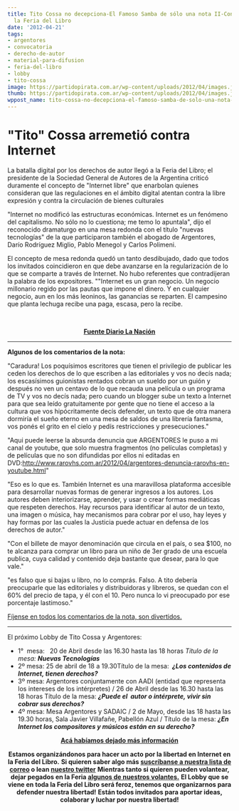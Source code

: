 ```yaml
---
title: Tito Cossa no decepciona-El Famoso Samba de sólo una nota II-Convocatoria a
  la Feria del Libro
date: '2012-04-21'
tags:
- argentores
- convocatoria
- derecho-de-autor
- material-para-difusion
- feria-del-libro
- lobby
- tito-cossa
image: https://partidopirata.com.ar/wp-content/uploads/2012/04/images.jpg
thumb: https://partidopirata.com.ar/wp-content/uploads/2012/04/images.jpg
wppost_name: tito-cossa-no-decepciona-el-famoso-samba-de-solo-una-nota-ii
---
```


<h1>"Tito" Cossa arremetió contra Internet</h1>
La batalla digital por los derechos de autor llegó a la Feria del Libro; el presidente de la Sociedad General de Autores de la
Argentina criticó duramente el concepto de "Internet libre" que enarbolan quienes consideran que las regulaciones en el ámbito digital atentan contra la libre expresión y contra la circulación de bienes culturales

"Internet no modificó las estructuras económicas. Internet es un fenómeno del capitalismo. No sólo no lo cuestiona; me temo lo apuntala", dijo el reconocido dramaturgo en una mesa redonda con el título "nuevas tecnologías" de la que participaron también el abogado de Argentores, Darío Rodríguez Miglio, Pablo Menegol y Carlos Polimeni.

El concepto de mesa redonda quedó un tanto desdibujado, dado que todos los invitados coincidieron en que debe avanzarse en la regularización de lo que se comparte a través de Internet. No hubo referentes que contradijeran la palabra de los expositores. ""Internet es un gran negocio. Un negocio millonario regido por las pautas que impone el dinero. Y en cualquier negocio, aun en los más leoninos, las ganancias se reparten. El campesino que planta lechuga recibe una paga, escasa, pero la recibe.

&nbsp;
<p style="text-align: center;"><strong><a href="http://www.lanacion.com.ar/1466874-tito-cossa-arremetio-contra-internet?utm_source=twitterfeed&amp;utm_medium=twitter" target="_blank">Fuente Diario La Nación</a></strong></p>


<hr />

<strong>Algunos de los comentarios de la nota:</strong>

"Caradura! Los poquísimos escritores que tienen el privilegio de publicar les ceden los derechos de lo que escriben a las editoriales y vos no decís nada; los escasísimos guionistas rentados cobran un sueldo por un guión y después no ven un centavo de lo que recauda una película o un programa de TV y vos no decís nada; pero cuando un blogger sube un texto a Internet para que sea leído gratuitamente por gente que no tiene el acceso a la cultura que vos hipócritamente decís defender, un texto que de otra manera dormiría el sueño eterno en una mesa de saldos de una librería fantasma, vos ponés el grito en el cielo y pedís restricciones y presecuciones."

"Aqui puede leerse la absurda denuncia que ARGENTORES le puso a mi canal de youtube, que solo muestra fragmentos (no películas completas) y de películas que no son difundidas por ellos ni editadas en DVD:http://www.rarovhs.com.ar/2012/04/argentores-denuncia-rarovhs-en-youtube.html"

"Eso es lo que es. También Internet es una maravillosa plataforma accesible para desarrollar nuevas formas de generar ingresos a los autores. Los autores deben interiorizarse, aprender, y usar o crear formas mediáticas que respeten derechos. Hay recursos para identificar al autor de un texto, una imagen o música, hay mecanismos para cobrar por el uso, hay leyes y hay formas por las cuales la Justicia puede actuar en defensa de los derechos de autor."

"Con el billete de mayor denominación que circula en el país, o sea $100, no te alcanza para comprar un libro para un niño de 3er grado de una escuela publica, cuya calidad y contenido deja bastante que desear, para lo que vale."

"es falso que si bajas u libro, no lo comprás. Falso. A tito debería preocuparle que las editoriales y distribuidoras y libreros, se quedan con el 60% del precio de tapa, y él con el 10. Pero nunca lo vi preocupado por ese porcentaje lastimoso."

<a href="http://www.lanacion.com.ar/1466874-tito-cossa-arremetio-contra-internet?utm_source=twitterfeed&amp;utm_medium=twitter" target="_blank">Fíjense en todos los comentarios de la nota, son divertidos.</a>

<hr />

El próximo Lobby de Tito Cossa y Argentores:
<ul>
	<li>1°  mesa:   20 de Abril desde las 16.30 hasta las 18 horas <em>Título de la mesa:
<strong>Nuevas Tecnologías</strong></em></li>
	<li>2º mesa: 25 de abril de 18 a 19.30Título de la mesa:
<strong> <em><em>¿</em></em><em><em>Los contenidos de Internet, tienen derechos?</em></em></strong></li>
	<li>3º mesa: Argentores conjuntamente con AADI (entidad que representa los intereses de los intérpretes) / 26 de Abril desde las 16.30 hasta las 18 horas Título de la mesa:
<strong><em>¿Puede el  autor o intérprete, vivir sin cobrar sus derechos?</em></strong></li>
	<li>4º mesa: Mesa Argentores y SADAIC / 2 de Mayo, desde las 18 hasta las 19.30 horas, Sala Javier Villafañe, Pabellón Azul / Título de la mesa:
<strong><em>¿</em><em>En Internet los compositores y músicos están en su derecho?</em></strong></li>
</ul>
<p style="text-align: center;"><strong><a href="https://partidopirata.com.ar/3898/el-famoso-samba-de-una-sola-nota-antes-cadra-ahora-argentores-en-la-feria-del-libro">Acá habíamos dejado más información</a></strong></p>
<p style="text-align: center;"><strong>Estamos organizándonos para hacer un acto por la libertad en Internet en la Feria del Libro.</strong>
<strong> Si quieren saber algo más <a href="http://lists.partidopirata.com.ar/listinfo.cgi/general-partidopirata.com.ar" target="_blank">suscríbanse a nuestra lista de correo</a> o lean <a href="https://twitter.com/#!/PartidoPirataAr" target="_blank">nuestro twitter</a></strong>
<strong> Mientras tanto si quieren pueden volantear, dejar pegados en la Feria <a href="https://partidopirata.com.ar/4083/se-inaugura-la-feria-del-libro-lobby-estas-volantes-y-mesas-para-ir-a-cuestionar-el-discurso-vigente">algunos de nuestros volantes.</a></strong>
<strong> El Lobby que se viene en toda la Feria del Libro será feroz, tenemos que organizarnos para defender nuestra libertad!</strong>
<strong> Están todos invitados para aportar ideas, colaborar y luchar por nuestra libertad!</strong></p>
